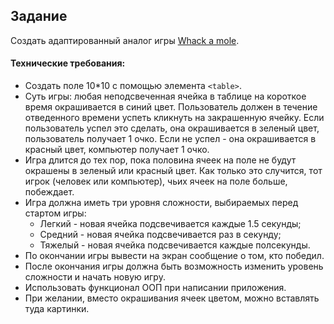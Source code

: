 ## Задание

Создать адаптированный аналог игры [Whack a mole](./moles.png).

#### Технические требования:
- Создать поле 10*10 с помощью элемента ```<table>```.
- Суть игры: любая неподсвеченная ячейка в таблице на короткое время окрашивается в синий цвет. Пользователь должен в течение отведенного времени успеть кликнуть на закрашенную ячейку. Если пользователь успел это сделать, она окрашивается в зеленый цвет, пользователь получает 1 очко. Если не успел - она окрашивается в красный цвет, компьютер получает 1 очко.
- Игра длится до тех пор, пока половина ячеек на поле не будут окрашены в зеленый или красный цвет. Как только это случится, тот игрок (человек или компьютер), чьих ячеек на поле больше, побеждает.
- Игра должна иметь три уровня сложности, выбираемых перед стартом игры: 
  - Легкий - новая ячейка подсвечивается каждые 1.5 секунды;
  - Средний - новая ячейка подсвечивается раз в секунду;
  - Тяжелый - новая ячейка подсвечивается каждые полсекунды.
- По окончании игры вывести на экран сообщение о том, кто победил. 
- После окончания игры должна быть возможность изменить уровень сложности и начать новую игру.
- Использовать функционал ООП при написании приложения.
- При желании, вместо окрашивания ячеек цветом, можно вставлять туда картинки.
